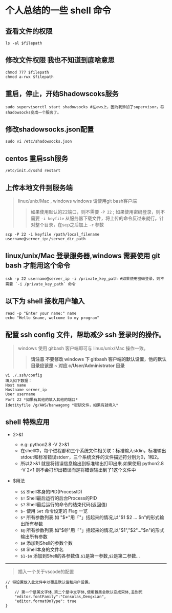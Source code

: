 # 个人总结的一些 shell 命令

## 查看文件的权限

    ls -al $filepath

## 修改文件权限 我也不知道到底啥意思

    chmod 777 $filepath
    chmod a-rwx $filepath

## 重启，停止，开始Shadowscoks服务

    sudo supervisorctl start shadowsocks #在aws上，因为我添加了supervisor，将shadowsocks变成一个服务了。

## 修改shadowsocks.json配置

    sudo vi /etc/shadowsocks.json

## centos 重启ssh服务

    /etc/init.d/sshd restart

## 上传本地文件到服务端

> linux/unix/Mac , windows windows 请使用git bash客户端
>> 如果使用默认的22端口，则不需要 `-P 22` ; 如果使用密码登录，则不需要 `-i keyfile`
从服务器下载文件，将上传的命令反过来就行。针对整个目录，在scp之后加上 `-r` 参数

    scp -P 22 -i keyfile /path/local_filename username@server_ip:/server_dir_path

## linux/unix/Mac 登录服务器,windows 需要使用 git bash 才能用这个命令

    ssh -p 22 username@server_ip -i /private_key_path #如果使用密码登录，则不需要 `-i /private_key_path` 命令

## 以下为 shell 接收用户输入

    read -p "Enter your name:" name
    echo "Hello $name, welcome to my program"

## 配置 ssh config 文件，帮助减少 ssh 登录时的操作。

>windows 使用 gitbash 客户端即可与 linux/unix/Mac 操作一致。
>>**请注意 不要修改 windows 下 gitbash 客户端的默认设置，他的默认目录应该是 ~ 对应 c/User/Administrator 目录**

    vi ./.ssh/config
    填入如下数据：
    Host name
    Hostname server_ip
    User username
    Port 22 *如果有其他的填入其他的端口*
    Idetityfile /g/AWS/banwagong *密钥文件，如果有就填入*

## shell 特殊应用

* 2>&1
    - e.g: python2.8 \-V 2>&1
    - 在shell中，每个进程都和三个系统文件相关联：标准输入stdin，标准输出stdout和标准错误stderr，三个系统文件的文件描述符分别为0，1和2。
    - 所以2>&1 就是将错误信息输出到标准输出打印出来.如果使用 python2.8 \-V 2>1 则不会打印出错误而是将错误输出到了1这个文件中

* $用法
    - `$$` Shell本身的PID(ProcessID)
    - `$!` Shell最后运行的后台Process的PID
    - `$?` Shell最后运行的命令的结束代码(返回值)
    - `$-` 使用 `Set` 命令设定的 Flag 一览
    - `$*` 所有参数列表.如 "$*"用「"」括起来的情况,以"$1 $2 ... $n"的形式输出所有参数
    - `$@` 所有参数列表.如"$@"用「"」括起来的情况,以"$1","$2"..."$n"的形式输出所有参数
    - `$#` 添加到Shell的参数个数
    - `$0` Shell本身的文件名
    - `$1-$n` 添加到Shell的各参数值.`$1`是第一参数,`$2`是第二参数...

---
>插入一个关于vscode的配置

    // 将设置放入此文件中以覆盖默认值和用户设置。
    {
        // 第一个是英文字体,第二个是中文字体,使用雅黑会默认变成宋体,丑到死
        "editor.fontFamily":"Consolas,Dengxian",
        "editor.formatOnType": true
    }
